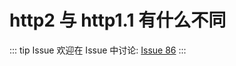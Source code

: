 # http2 与 http1.1 有什么不同



::: tip Issue 
 欢迎在 Issue 中讨论: [Issue 86](https://github.com/shfshanyue/Daily-Question/issues/86) 
:::